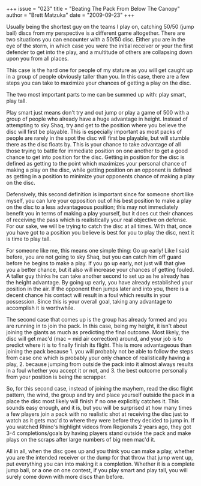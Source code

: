 +++
issue = "023"
title = "Beating The Pack From Below The Canopy"
author = "Brett Matzuka"
date = "2009-09-23"
+++

Usually being the shortest guy on the teams I play on, catching 50/50 (jump
ball) discs from my perspective is a different game altogether. There are two
situations you can encounter with a 50/50 disc. Either you are in the eye of
the storm, in which case you were the initial receiver or your the first
defender to get into the play, and a multitude of others are collapsing down
upon you from all places.  
  
This case is the hard one for people of my stature as you will get caught up
in a group of people obviously taller than you. In this case, there are a few
steps you can take to maximize your chances of getting a play on the disc.  
  
The two most important parts to me can be summed up with: play smart, play
tall.  
  
Play smart just means don't try and out jump or play a game of 500 with a
group of people who already have a huge advantage in height. Instead of
attempting to sky Shaq, try and get to the position where you believe the disc
will first be playable. This is especially important as most packs of people
are rarely in the spot the disc will first be playable, but will stumble there
as the disc floats by. This is your chance to take advantage of all those
trying to battle for immediate position on one another to get a good chance to
get into position for the disc. Getting in position for the disc is defined as
getting to the point which maximizes your personal chance of making a play on
the disc, while getting position on an opponent is defined as getting in a
position to minimize your opponents chance of making a play on the disc.  
  
Defensively, this second definition is important since for someone short like
myself, you can lure your opposition out of his best position to make a play
on the disc to a less advantageous position; this may not immediately benefit
you in terms of making a play yourself, but it does cut their chances of
receiving the pass which is realistically your real objective on defense. For
our sake, we will be trying to catch the disc at all times. With that, once
you have got to a position you believe is best for you to play the disc, next
it is time to play tall.  
  
For someone like me, this means one simple thing: Go up early! Like I said
before, you are not going to sky Shaq, but you can catch him off guard before
he begins to make a play. If you go up early, not just will that give you a
better chance, but it also will increase your chances of getting fouled. A
taller guy thinks he can take another second to set up as he already has the
height advantage. By going up early, you have already established your
position in the air. If the opponent then jumps later and into you, there is a
decent chance his contact will result in a foul which results in your
possession. Since this is your overall goal, taking any advantage to
accomplish it is worthwhile.  
  
The second case that comes up is the group has already formed and you are
running in to join the pack. In this case, being my height, it isn't about
joining the giants as much as predicting the final outcome. Most likely, the
disc will get mac'd (mac = mid air correction) around, and your job is to
predict where it is to finally finish its flight. This is more advantageous
than joining the pack because 1. you will probably not be able to follow the
steps from case one which is probably your only chance of realistically having
a play, 2. because jumping from outside the pack into it almost always results
in a foul whether you accept it or not, and 3. the best outcome personally
from your position is being the scrapper.  
  
So, for this second case, instead of joining the mayhem, read the disc flight
pattern, the wind, the group and try and place yourself outside the pack in a
place the disc most likely will finish if no one explicitly catches it. This
sounds easy enough, and it is, but you will be surprised at how many times a
few players join a pack with no realistic shot at receiving the disc just to
watch as it gets mac'd to where they were before they decided to jump in. If
you watched Rhino's highlight videos from Regionals 2 years ago, they got 3-4
completions/goals by having players stand outside the pack and make plays on
the scraps after large numbers of big men mac'd it.  
  
All in all, when the disc goes up and you think you can make a play, whether
you are the intended receiver or the dump for that throw that jump went up,
put everything you can into making it a completion. Whether it is a complete
jump ball, or a one on one contest, if you play smart and play tall, you will
surely come down with more discs than before.
